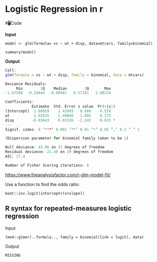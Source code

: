 # Logistic Regression in r
#🖥️Code 

**Input**

```{r}
model <- glm(formula= vs ~ wt + disp, data=mtcars, family=binomial)

summary(model)
```
**Output**
```r
Call:
glm(formula = vs ~ wt + disp, family = binomial, data = mtcars)

Deviance Residuals:
     Min        1Q    Median        3Q       Max
-1.67506  -0.28444  -0.08401   0.57281   2.08234

Coefficients:
            Estimate  Std. Error z value  Pr(>|z|)
(Intercept)  1.60859    2.43903   0.660    0.510
wt           1.62635    1.49068   1.091    0.275
disp        -0.03443    0.01536  -2.241    0.025 *
---
Signif. codes: 0 ‘***’ 0.001 ‘**’ 0.01 ‘*’ 0.05 ‘.’ 0.1 ‘ ’ 1

(Dispersion parameter for binomial family taken to be 1)

Null deviance: 43.86 on 31 degrees of freedom
Residual deviance: 21.40 on 29 degrees of freedom
AIC: 27.4

Number of Fisher Scoring iterations: 6
```
https://www.theanalysisfactor.com/r-glm-model-fit/




Use a function to find the odds ratio:
```{r}
boot::inv.logit(intercept+(x+slope))

```


## R syntax for repeated-measures logistic regression
Input
```{r}
lme4::glmer(..formula.., family = binomial(link = logit), data) 
```

Output
```{r}
MISSING
```